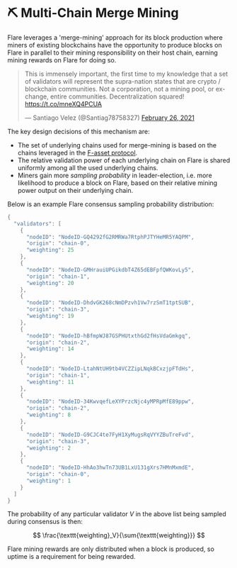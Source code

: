 # ⛏ Multi-Chain Merge Mining

Flare leverages a 'merge-mining' approach for its block production where miners of existing blockchains have the opportunity to produce blocks on Flare in parallel to their mining responsibility on their host chain, earning mining rewards on Flare for doing so.

<blockquote class="twitter-tweet"><p lang="en" dir="ltr">This is immensely important, the first time to my knowledge that a set of validators will represent the supra-nation states that are crypto / blockchain communities. Not a corporation, not a mining pool, or exchange, entire communities. Decentralization squared! <a href="https://t.co/mneXQ4PCUA">https://t.co/mneXQ4PCUA</a></p>&mdash; Santiago Velez (@Santiag78758327) <a href="https://twitter.com/Santiag78758327/status/1365119557627691011?ref_src=twsrc%5Etfw">February 26, 2021</a></blockquote> <script async src="https://platform.twitter.com/widgets.js" charset="utf-8"></script>

The key design decisions of this mechanism are:

* The set of underlying chains used for merge-mining is based on the chains leveraged in the [F-asset protocol](https://flare.xyz/creating-and-redeeming-fxrp/).
* The relative validation power of each underlying chain on Flare is shared uniformly among all the used underlying chains.
* Miners gain more _sampling probability_ in leader-election, i.e. more likelihood to produce a block on Flare, based on their relative mining power output on their underlying chain.

Below is an example Flare consensus sampling probability distribution:

```java
{
  "validators": [
    {
      "nodeID": "NodeID-GQ4292fG2RMRWa7RtphPJTYHeMR5YAQPM",
      "origin": "chain-0",
      "weighting": 25
    },
    {
      "nodeID": "NodeID-GMHrauiUPGikdbT4Z65dEBFpfQWKovLy5",
      "origin": "chain-1",
      "weighting": 20
    },
    {
      "nodeID": "NodeID-DhdvGK268cNmDPzvh1Vw7rzSmT1tptSUB",
      "origin": "chain-3",
      "weighting": 19
    },
    {
      "nodeID": "NodeID-hBfmpWJ87GSPHUtxthGd2fHsVdaGmkgq",
      "origin": "chain-2",
      "weighting": 14
    },
    {
      "nodeID": "NodeID-LtahNtUH9tb4VCZZipLNqkBCxzjpFTdHs",
      "origin": "chain-1",
      "weighting": 11
    },
    {
      "nodeID": "NodeID-34KwvqefLeXYPrzcNjc4yMPRpMfE89ppw",
      "origin": "chain-2",
      "weighting": 8
    },
    {
      "nodeID": "NodeID-G9CJC4te7FyH1XyMugsRqVYYZBuTreFvd",
      "origin": "chain-3",
      "weighting": 2
    },
    {
      "nodeID": "NodeID-HhAo3hwTn73UB1LxU131gXrs7HMnMxmdE",
      "origin": "chain-0",
      "weighting": 1
    }
  ]
}

```

The probability of any particular validator $V$ in the above list being sampled during consensus is then:

$$
\frac{\texttt{weighting}_V}{\sum{\texttt{weighting}}}
$$

Flare mining rewards are only distributed when a block is produced, so uptime is a requirement for being rewarded.
